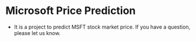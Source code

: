# Microsoft Price Prediction 


* It is a project to predict MSFT stock market price. If you have a question, please let us know.

